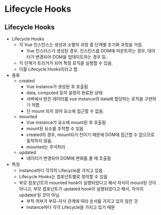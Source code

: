 # Lifecycle Hooks

## Lifecycle Hooks
* Lifecycle Hooks
  * 각 Vue 인스턴스는 생성과 소멸의 과정 중 단계별 초기화 과정을 거침.
    * Vue 인스터스가 생성된 경우, 인스턴스를 DOM에 마운트하는 경우, 데이터가 변경되어 DOM을 업데이트하는 경우 등..
  * 각 단계가 트리거가 되어 특정 로직을 실행할 수 있음.
  * 이를 Lifecycle Hooks이라고 함.
* 종류
  * created
    * Vue instance가 생성된 후 호출됨
    * data, computed 등의 설정이 완료된 상태
    * 서버에서 받은 데이터를 vue instance의 data에 할당하는 로직을 구현하기 적합
    * 단 mount 되지 않아 요소에 접근할 수 없음.
  * mounted
    * Vue instance가 요소에 mount된 후 호출됨
    * mount된 요소를 조작할 수 있음
    * created의 경우, mount되기 전이기 때문에 DOM에 접근할 수 없으므로 동작하지 않음.
    * mounted는 주석처리
  * updated
    * 데이터가 변경되어 DOM에 변화를 줄 때 호출됨
* 특징
  * instance마다 각각의 Lifecycle을 가지고 있음
  * Lifecycle Hooks는 컴포넌트별로 정의할 수 있음
  * 부모 컴포넌트의 mounted hook이 실행되었다고 해서 자식이 mount된 것이 아니고, 부모 컴포넌트가 updated hook이 실행되었다고 해서, 자식이 updated 된 것이 아님.
    * 부착 여부가 부모-자식 관계에 따라 순서를 가지고 있지 않은 것
    * instance마다 각각 Lifecycle을 가지고 있기 때문